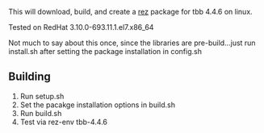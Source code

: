 This will download, build, and create a [rez](http://nerdvegas.github.io/rez/) package for tbb 4.4.6 on linux.  

Tested on RedHat 3.10.0-693.11.1.el7.x86_64

Not much to say about this once, since the libraries are pre-build...just run install.sh after setting the package installation in config.sh

## Building

 1. Run setup.sh
 2. Set the pacakge installation options in build.sh
 3. Run build.sh
 4. Test via rez-env tbb-4.4.6